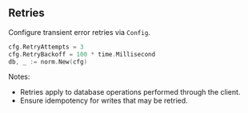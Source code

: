## Retries

Configure transient error retries via `Config`.

```go
cfg.RetryAttempts = 3
cfg.RetryBackoff = 100 * time.Millisecond
db, _ := norm.New(cfg)
```

Notes:

- Retries apply to database operations performed through the client.
- Ensure idempotency for writes that may be retried.


